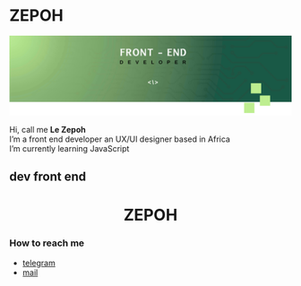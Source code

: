 # ZEPOH

![La banniere du profil github de Zepoh](https://github.com/Zepoh/Zepoh/blob/main/graphical_chart/Banniere_zepoh_github_annimation_V1.gif
)

Hi, call me  **Le Zepoh**   
I’m a front end developer an UX/UI designer based in Africa   
I’m currently learning JavaScript  

## dev front end

 <h1 style="width: 100%; text-align: center;">  ZEPOH </h1>




### How to reach me
+ [telegram](https://t.me/le_zepoh)  
+ [mail](menzepohyvesseraphin@gmail.com)









<!---
Zepoh/Zepoh is a ✨ special ✨ repository because its `README.md` (this file) appears on your GitHub profile.
You can click the Preview link to take a look at your changes.
--->

